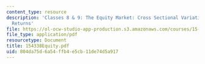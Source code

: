 ```yaml
---
content_type: resource
description: 'Classes 8 & 9: The Equity Market: Cross Sectional Variation in Stock
  Returns'
file: https://ol-ocw-studio-app-production.s3.amazonaws.com/courses/15-433-investments-spring-2003/804da75d6a54ffb4e5cb11de74d5a917_154338Equity.pdf
file_type: application/pdf
resourcetype: Document
title: 154338Equity.pdf
uid: 804da75d-6a54-ffb4-e5cb-11de74d5a917
---
```

